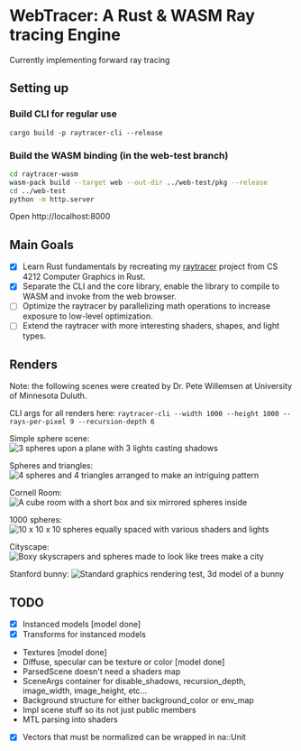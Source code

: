 # WebTracer: A Rust & WASM Ray tracing Engine
Currently implementing forward ray tracing

## Setting up

### Build CLI for regular use
`cargo build -p raytracer-cli --release`

### Build the WASM binding (in the web-test branch)
```sh
cd raytracer-wasm
wasm-pack build --target web --out-dir ../web-test/pkg --release
cd ../web-test
python -m http.server
```
Open http://localhost:8000

## Main Goals
- [x] Learn Rust fundamentals by recreating my [raytracer](https://github.com/reecelikesramen/raytracer) project from CS 4212 Computer Graphics in Rust.
- [x] Separate the CLI and the core library, enable the library to compile to WASM and invoke from the web browser.
- [ ] Optimize the raytracer by parallelizing math operations to increase exposure to low-level optimization.
- [ ] Extend the raytracer with more interesting shaders, shapes, and light types.

## Renders
Note: the following scenes were created by Dr. Pete Willemsen at University of Minnesota Duluth.

CLI args for all renders here: `raytracer-cli --width 1000 --height 1000 --rays-per-pixel 9 --recursion-depth 6`

Simple sphere scene:
![3 spheres upon a plane with 3 lights casting shadows](renders/simple_sphere_scene.png)

Spheres and triangles:
![4 spheres and 4 triangles arranged to make an intriguing pattern](renders/spheres_and_triangles.png)

Cornell Room:
![A cube room with a short box and six mirrored spheres inside](renders/cornell_room.png)

1000 spheres:
![10 x 10 x 10 spheres equally spaced with various shaders and lights](renders/spheres_1K.png)

Cityscape:
![Boxy skyscrapers and spheres made to look like trees make a city](renders/box_sphere_test.png)

Stanford bunny:
![Standard graphics rendering test, 3d model of a bunny](renders/stanford_bunny.png)

## TODO
 - [x] Instanced models [model done]
 - [x] Transforms for instanced models
 - Textures [model done]
 - Diffuse, specular can be texture or color [model done]
 - ParsedScene doesn't need a shaders map
 - SceneArgs container for disable_shadows, recursion_depth, image_width, image_height, etc...
 - Background structure for either background_color or env_map
 - Impl scene stuff so its not just public members
 - MTL parsing into shaders
 - [x] Vectors that must be normalized can be wrapped in na::Unit